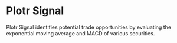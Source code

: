 # Plotr Signal

Plotr Signal identifies potential trade opportunities by evaluating the exponential moving average and MACD of various securities.
